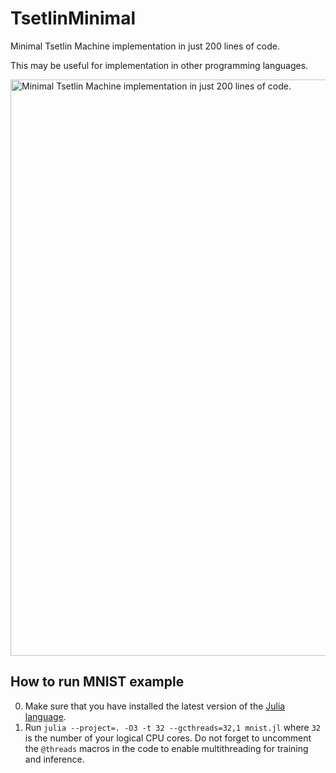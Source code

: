 # TsetlinMinimal
Minimal Tsetlin Machine implementation in just 200 lines of code.

This may be useful for implementation in other programming languages.

<img width="922" alt="Minimal Tsetlin Machine implementation in just 200 lines of code." src="https://github.com/BooBSD/TsetlinMinimal/assets/48304/0d2e1ce4-5129-4901-bffa-7e024c138235">

How to run MNIST example
------------------------

0. Make sure that you have installed the latest version of the [Julia language](https://julialang.org/downloads/).
1. Run `julia --project=. -O3 -t 32 --gcthreads=32,1 mnist.jl` where `32` is the number of your logical CPU cores.
   Do not forget to uncomment the `@threads` macros in the code to enable multithreading for training and inference.
